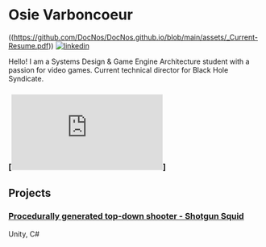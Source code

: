 # Osie Varboncoeur
((https://github.com/DocNos/DocNos.github.io/blob/main/assets/_Current-Resume.pdf))
[![linkedin](https://img.shields.io/static/v1?&color=2867b2&label=&labelColor=424242&logo=linkedin&logoColor=fff&message=linkedin&&style=flat-square)](https://www.linkedin.com/in/jaime-varboncoeur/)

Hello! I am a Systems Design & Game Engine Architecture student with a passion for video games. 
Current technical director for Black Hole Syndicate.
### [![résumé](https://github.com/DocNos/DocNos.github.io/blob/main/assets/_Current-Resume.pdf)]

## Projects
### [Procedurally generated top-down shooter - Shotgun Squid](https://github.com/DocNos/NosEngine) 
Unity, C#


